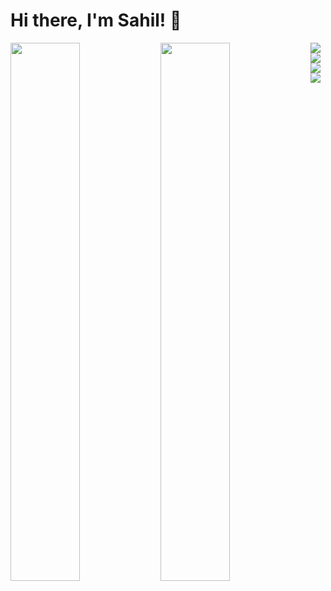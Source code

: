 # Hi there, I'm Sahil! 👋

<!--
**SahilRw/SahilRw** is a ✨ _special_ ✨ repository because its `README.md` (this file) appears on your GitHub profile.

Here are some ideas to get 5you started:

- 🔭 I’m currently working on ...
- 🌱 I’m currently learning ...
- 👯 I’m looking to collaborate on ...
- 🤔 I’m looking for help with ...
- 💬 Ask me about ...
- 📫 How to reach me: ...
- 😄 Pronouns: ...
- ⚡ Fun fact: ...
-->

<img align="left" width="47%" src="https://github-readme-stats.vercel.app/api?username=SahilRw&show_icons=true&theme=radical" />

<img align="left" width='47%' src="https://github-readme-stats.vercel.app/api/top-langs/?username=SahilRw&layout=compact" />

<img align='left' src='https://img.shields.io/badge/html5-%23E34F26.svg?style=for-the-badge&logo=html5&logoColor=white'/>

<img align='left' src='https://img.shields.io/badge/css3-%231572B6.svg?style=for-the-badge&logo=css3&logoColor=white'/>

<img align='left' src='https://img.shields.io/badge/javascript-%23323330.svg?style=for-the-badge&logo=javascript&logoColor=%23F7DF1E'/>

<img align='left' src='https://img.shields.io/badge/react-%2320232a.svg?style=for-the-badge&logo=react&logoColor=%2361DAFB'/>
